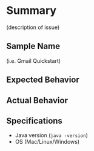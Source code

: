 # Summary

(description of issue)

## Sample Name

(i.e. Gmail Quickstart)

## Expected Behavior

## Actual Behavior

## Specifications

- Java version (`java -version`)
- OS (Mac/Linux/Windows)
